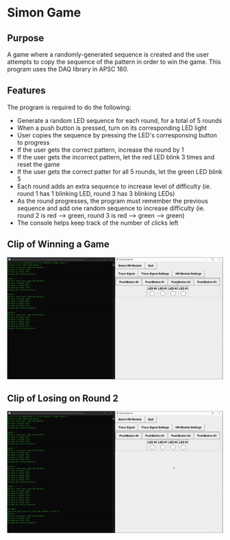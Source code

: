 # Simon Game

## Purpose
A game where a randomly-generated sequence is created and the user attempts to copy the sequence of the pattern in order to win the game. This program uses the DAQ library in APSC 160.


## Features
The program is required to do the following:
- Generate a random LED sequence for each round, for a total of 5 rounds
- When a push button is pressed, turn on its corresponding LED light
- User copies the sequence by pressing the LED's corresponsing button to progress
- If the user gets the correct pattern, increase the round by 1
- If the user gets the incorrect pattern, let the red LED blink 3 times and reset the game
- If the user gets the correct patter for all 5 rounds, let the green LED blink 5
- Each round adds an extra sequence to increase level of difficulty (ie. round 1 has 1 blinking LED, round 3 has 3 blinking LEDs)
- As the round progresses, the program must remember the previous sequence and add one random sequence to increase difficulty (ie. round 2 is red --> green, round 3 is red --> green --> green)
- The console helps keep track of the number of clicks left

## Clip of Winning a Game
![](https://github.com/GrantPau/Simon-Game/blob/main/Clips/winning-a-game.gif)

## Clip of Losing on Round 2
![](https://github.com/GrantPau/Simon-Game/blob/main/Clips/losing-a-round.gif)

